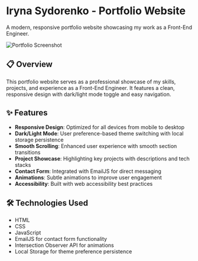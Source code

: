 # Iryna Sydorenko - Portfolio Website

A modern, responsive portfolio website showcasing my work as a Front-End Engineer.

![Portfolio Screenshot](assets/portfolio-screenshot.png)

## 📋 Overview

This portfolio website serves as a professional showcase of my skills, projects, and experience as a Front-End Engineer. It features a clean, responsive design with dark/light mode toggle and easy navigation.

## ✨ Features

- **Responsive Design**: Optimized for all devices from mobile to desktop
- **Dark/Light Mode**: User preference-based theme switching with local storage persistence
- **Smooth Scrolling**: Enhanced user experience with smooth section transitions
- **Project Showcase**: Highlighting key projects with descriptions and tech stacks
- **Contact Form**: Integrated with EmailJS for direct messaging
- **Animations**: Subtle animations to improve user engagement
- **Accessibility**: Built with web accessibility best practices

## 🛠️ Technologies Used

- HTML
- CSS
- JavaScript 
- EmailJS for contact form functionality
- Intersection Observer API for animations
- Local Storage for theme preference persistence
